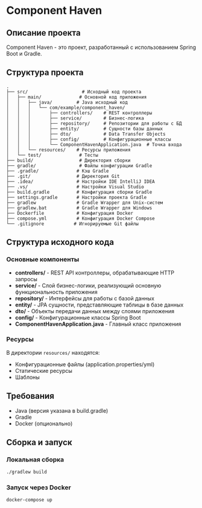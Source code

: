 # Component Haven

## Описание проекта
Component Haven - это проект, разработанный с использованием Spring Boot и Gradle.

## Структура проекта

```
.
├── src/                    # Исходный код проекта
│   ├── main/              # Основной код приложения
│   │   ├── java/         # Java исходный код
│   │   │   └── com/example/component_haven/
│   │   │       ├── controllers/    # REST контроллеры
│   │   │       ├── service/        # Бизнес-логика
│   │   │       ├── repository/     # Репозитории для работы с БД
│   │   │       ├── entity/         # Сущности базы данных
│   │   │       ├── dto/            # Data Transfer Objects
│   │   │       ├── config/         # Конфигурационные классы
│   │   │       └── ComponentHavenApplication.java  # Точка входа
│   │   └── resources/    # Ресурсы приложения
│   └── test/              # Тесты
├── build/                 # Директория сборки
├── gradle/                # Файлы конфигурации Gradle
├── .gradle/              # Кэш Gradle
├── .git/                 # Директория Git
├── .idea/                # Настройки IDE IntelliJ IDEA
├── .vs/                  # Настройки Visual Studio
├── build.gradle          # Конфигурация сборки Gradle
├── settings.gradle       # Настройки проекта Gradle
├── gradlew               # Gradle Wrapper для Unix-систем
├── gradlew.bat           # Gradle Wrapper для Windows
├── Dockerfile            # Конфигурация Docker
├── compose.yml           # Конфигурация Docker Compose
└── .gitignore           # Игнорируемые Git файлы
```

## Структура исходного кода

### Основные компоненты

- **controllers/** - REST API контроллеры, обрабатывающие HTTP запросы
- **service/** - Слой бизнес-логики, реализующий основную функциональность приложения
- **repository/** - Интерфейсы для работы с базой данных
- **entity/** - JPA сущности, представляющие таблицы в базе данных
- **dto/** - Объекты передачи данных между слоями приложения
- **config/** - Конфигурационные классы Spring Boot
- **ComponentHavenApplication.java** - Главный класс приложения

### Ресурсы
В директории `resources/` находятся:
- Конфигурационные файлы (application.properties/yml)
- Статические ресурсы
- Шаблоны

## Требования
- Java (версия указана в build.gradle)
- Gradle
- Docker (опционально)

## Сборка и запуск

### Локальная сборка
```bash
./gradlew build
```

### Запуск через Docker
```bash
docker-compose up
```
